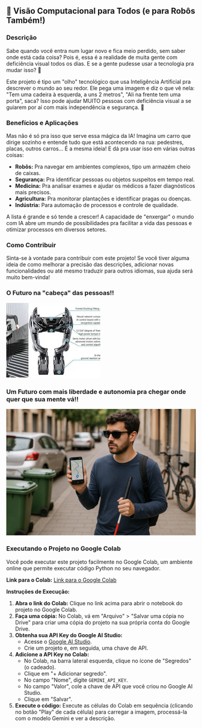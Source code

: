 ## 🚀 Visão Computacional para Todos (e para Robôs Também!)

### Descrição

Sabe quando você entra num lugar novo e fica meio perdido, sem saber onde está cada coisa? Pois é, essa é a realidade de muita gente com deficiência visual todos os dias. E se a gente pudesse usar a tecnologia pra mudar isso? 🤔

Este projeto é tipo um "olho" tecnológico que usa Inteligência Artificial pra descrever o mundo ao seu redor. Ele pega uma imagem e diz o que vê nela: "Tem uma cadeira à esquerda, a uns 2 metros", "Ali na frente tem uma porta", saca? Isso pode ajudar MUITO pessoas com deficiência visual a se guiarem por aí com mais independência e segurança. 🤩

### Benefícios e Aplicações

Mas não é só pra isso que serve essa mágica da IA! Imagina um carro que dirige sozinho e entende tudo que está acontecendo na rua: pedestres, placas, outros carros... É a mesma ideia! E dá pra usar isso em várias outras coisas:

* **Robôs:** Pra navegar em ambientes complexos, tipo um armazém cheio de caixas.
* **Segurança:** Pra identificar pessoas ou objetos suspeitos em tempo real.
* **Medicina:** Pra analisar exames e ajudar os médicos a fazer diagnósticos mais precisos.
* **Agricultura:** Pra monitorar plantações e identificar pragas ou doenças.
* **Indústria:** Para automação de processos e controle de qualidade.

A lista é grande e só tende a crescer! A capacidade de "enxergar" o mundo com IA abre um mundo de possibilidades pra facilitar a vida das pessoas e otimizar processos em diversos setores.

### Como Contribuir

Sinta-se à vontade para contribuir com este projeto! Se você tiver alguma ideia de como melhorar a precisão das descrições, adicionar novas funcionalidades ou até mesmo traduzir para outros idiomas, sua ajuda será muito bem-vinda!

### O Futuro na "cabeça" das pessoas!!

![Imagem do Projeto](images/Image.jpg)

### Um Futuro com mais liberdade e autonomia pra chegar onde quer que sua mente vá!!

![Imagem do pessoa](images/EasyLife.png)

### Executando o Projeto no Google Colab

Você pode executar este projeto facilmente no Google Colab, um ambiente online que permite executar código Python no seu navegador.

**Link para o Colab:**
[Link para o Google Colab](https://colab.research.google.com/)

**Instruções de Execução:**

1.  **Abra o link do Colab:** Clique no link acima para abrir o notebook do projeto no Google Colab.
2.  **Faça uma cópia:** No Colab, vá em "Arquivo" > "Salvar uma cópia no Drive" para criar uma cópia do projeto na sua própria conta do Google Drive.
3.  **Obtenha sua API Key do Google AI Studio:**
    * Acesse o [Google AI Studio](https://makersuite.google.com/).
    * Crie um projeto e, em seguida, uma chave de API.
4.  **Adicione a API Key no Colab:**
    * No Colab, na barra lateral esquerda, clique no ícone de "Segredos" (o cadeado).
    * Clique em "+ Adicionar segredo".
    * No campo "Nome", digite `GEMINI_API_KEY`.
    * No campo "Valor", cole a chave de API que você criou no Google AI Studio.
    * Clique em "Salvar".
5.  **Execute o código:** Execute as células do Colab em sequência (clicando no botão "Play" de cada célula) para carregar a imagem, processá-la com o modelo Gemini e ver a descrição.
